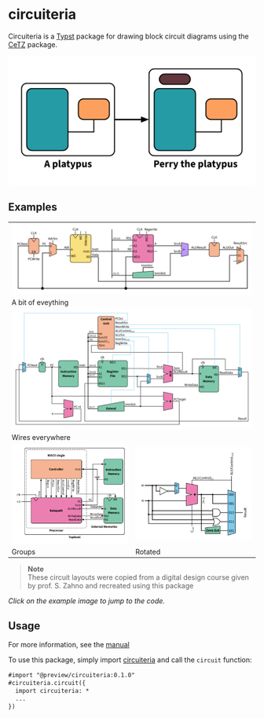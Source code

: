# circuiteria

Circuiteria is a [Typst](https://typst.app) package for drawing block circuit diagrams using the [CeTZ](https://typst.app/universe/package/cetz) package.

<p align="center">
  <img src="./gallery/platypus.png" alt="Perry the platypus">
</p>

## Examples
<table>
  <tr>
    <td colspan="2">
      <a href="./gallery/test.typ">
        <img src="./gallery/test.png" width="500px">
      </a>
    </td>
  </tr>
  <tr>
    <td colspan="2">A bit of eveything</td>
  </tr>
  <tr>
    <td colspan="2">
      <a href="./gallery/test5.typ">
        <img src="./gallery/test5.png" width="500px">
      </a>
    </td>
  </tr>
  <tr>
    <td colspan="2">Wires everywhere</td>
  </tr>
  <tr>
    <td>
      <a href="./gallery/test4.typ">
        <img src="./gallery/test4.png" width="250px">
      </a>
    </td>
    <td>
      <a href="./gallery/test6.typ">
        <img src="./gallery/test6.png" width="250px">
      </a>
    </td>
  </tr>
  <tr>
    <td>Groups</td>
    <td>Rotated</td>
  </tr>
</table>

> **Note**\
> These circuit layouts were copied from a digital design course given by prof. S. Zahno and recreated using this package

*Click on the example image to jump to the code.*

## Usage
For more information, see the [manual](manual.pdf)

To use this package, simply import [circuiteria](https://typst.app/universe/package/circuiteria) and call the `circuit` function:
```typ
#import "@preview/circuiteria:0.1.0"
#circuiteria.circuit({
  import circuiteria: *
  ...
})
```